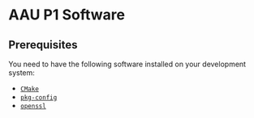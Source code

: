 # AAU P1 Software

## Prerequisites

You need to have the following software installed on your development system:

- [`CMake`](https://en.wikipedia.org/wiki/CMake)
- [`pkg-config`](https://en.wikipedia.org/wiki/Pkg-config)
- [`openssl`](https://en.wikipedia.org/wiki/OpenSSL)
